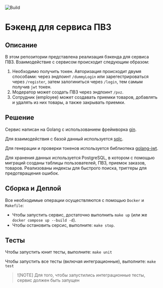 ![Build](https://github.com/myacey/avito-backend-assignment-pvz/actions/workflows/ci.yaml/badge.svg?branch=main)
# Бэкенд для сервиса ПВЗ

## Описание
В этом репозитории представлена реализация бэкенда для сервиса ПВЗ. Взаимодействие с сервисом происходит следующим образом:

1. Необходимо получить токен. Авторизация происходит двумя способами: через эндпоинт `/dummyLogin` или зарегестрироваться через `/register`, затем залогиниться через `/login`, тем самым получив `jwt` токен.
2. Модератор может создать ПВЗ через эндпоинт `/pvz`.
3. Сотрудник (employee) может создавать приемки товаров, добавлять и удалять из них товары, а также закрывать приемки.

## Решение
Сервис написан на Golang с использованием фреймворка [gin](https://gin-gonic.com/).

Для взаимодействия с базой данный используется [sqlc](https://sqlc.dev/).

Для генерации и проверки токенов используется библиотека [golang-jwt](https://github.com/golang-jwt/jwt).

Для хранения данных используется PostgreSQL, в котором с помощью миграций созданы таблицы пользователей, ПВЗ, приемок заказов, товаров. Реализованы индексы для быстрого поиска, триггеры для предотвращения ошибок.

## Сборка и Деплой

Все необходимые операции осуществляются с помощью `Docker` и `Makefile`:

- Чтобы запустить сервис, достаточно выполнить `make up` (или же `docker compose up --build -d`).
- Чтобы остановить серсис, выполните: `make stop`.

## Тесты
Чтобы запустить юнит тесты, выполните: `make unit`

Чтобы запустить все тесты (включая интеграционные), выполните: `make test`
> ![NOTE] 
> Для того, чтобы запустились интеграционные тесты, сервис должен быть запущен 

